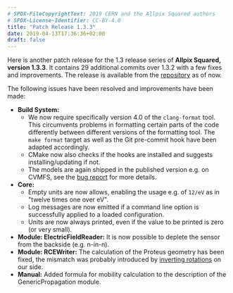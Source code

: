 ```yaml
---
# SPDX-FileCopyrightText: 2019 CERN and the Allpix Squared authors
# SPDX-License-Identifier: CC-BY-4.0
title: "Patch Release 1.3.3"
date: 2019-04-13T17:36:36+02:00
draft: false
---
```


Here is another patch release for the 1.3 release series of  **Allpix Squared, version 1.3.3**. It contains 29 additional commits over 1.3.2 with a few fixes and improvements. The release is available from the [repository](https://gitlab.cern.ch/allpix-squared/allpix-squared/) as of now.

The following issues have been resolved and improvements have been made:
<!--more-->

* **Build System:**
    * We now require specifically version 4.0 of the `clang-format` tool. This circumvents problems in formatting certain parts of the code differently between different versions of the formatting tool. The `make format` target as well as the Git pre-commit hook have been adapted accordingly.
    * CMake now also checks if the hooks are installed and suggests installing/updating if not.
    * The models are again shipped in the published version e.g. on CVMFS, see the [bug report](https://gitlab.cern.ch/allpix-squared/allpix-squared/issues/159) for more details.
* **Core:**
    * Empty units are now allows, enabling the usage e.g. of `12/eV` as in "twelve times one over eV".
    * Log messages are now emitted if a command line option is successfully applied to a loaded configuration.
    * Units are now always printed, even if the value to be printed is zero (or very small).
* **Module: ElectricFieldReader:** It is now possible to deplete the sensor from the backside (e.g. n-in-n).
* **Module: RCEWriter:** The calculation of the Proteus geometry has been fixed, the mismatch was probably introduced by [inverting rotations](ttps://gitlab.cern.ch/allpix-squared/allpix-squared/merge_requests/164) on our side.
* **Manual:** Added formula for mobility calculation to the description of the GenericPropagation module.
